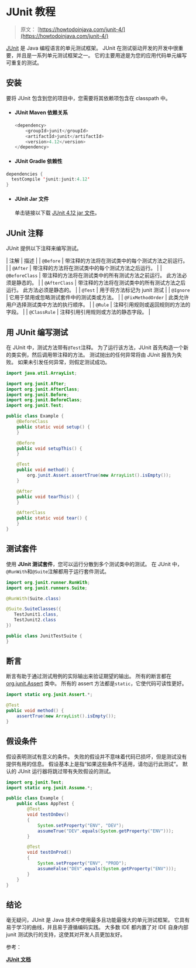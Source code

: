 # JUnit 教程

> 原文： [https://howtodoinjava.com/junit-4/](https://howtodoinjava.com/junit-4/)

[JUnit](http://junit.org/ "junit") 是 Java 编程语言的单元测试框架。 JUnit 在测试驱动开发的开发中很重要，并且是一系列单元测试框架之一。 它的主要用途是为您的应用代码单元编写可重复的测试。

## 安装

要将 JUnit 包含到您的项目中，您需要将其依赖项包含在 classpath 中。

*   #### JUnit Maven 依赖关系

    ```java
    <dependency>
        <groupId>junit</groupId>
        <artifactId>junit</artifactId>
        <version>4.12</version>
    </dependency>

    ```

*   #### JUnit Gradle 依赖性

```java
dependencies {
  testCompile 'junit:junit:4.12'
}

```

*   #### JUnit Jar 文件

    单击链接以下载 [JUnit 4.12 jar 文件](http://central.maven.org/maven2/junit/junit/4.12/junit-4.12.jar)。

## JUnit 注释

JUnit 提供以下注释来编写测试。

| 注解 | 描述 |
| `@Before` | 带注释的方法将在测试类中的每个测试方法之前运行。 |
| `@After` | 带注释的方法将在测试类中的每个测试方法之后运行。 |
| `@BeforeClass` | 带注释的方法将在测试类中的所有测试方法之前运行。 此方法必须是静态的。 |
| `@AfterClass` | 带注释的方法将在测试类中的所有测试方法之后运行。 此方法必须是静态的。 |
| `@Test` | 用于将方法标记为 junit 测试 |
| `@Ignore` | 它用于禁用或忽略测试套件中的测试类或方法。 |
| `@FixMethodOrder` | 此类允许用户选择测试类中方法的执行顺序。 |
| `@Rule` | 注释引用规则或返回规则的方法的字段。 |
| `@ClassRule` | 注释引用引用规则或方法的静态字段。 |

## 用 JUnit 编写测试

在 JUnit 中，测试方法带有`@Test`注释。 为了运行该方法，JUnit 首先构造一个新的类实例，然后调用带注释的方法。 测试抛出的任何异常将由 JUnit 报告为失败。 如果未引发任何异常，则假定测试成功。

```java
import java.util.ArrayList;

import org.junit.After;
import org.junit.AfterClass;
import org.junit.Before;
import org.junit.BeforeClass;
import org.junit.Test;

public class Example {
	@BeforeClass
	public static void setup() {
	}

	@Before
	public void setupThis() {
	}

	@Test
	public void method() {
		org.junit.Assert.assertTrue(new ArrayList().isEmpty());
	}

	@After
	public void tearThis() {
	}

	@AfterClass
	public static void tear() {
	}
}

```

## 测试套件

使用 **JUnit 测试套件**，您可以运行分散到多个测试类中的测试。 在 JUnit 中，`@RunWith`和`@Suite`注解都用于运行套件测试。

```java
import org.junit.runner.RunWith;
import org.junit.runners.Suite;

@RunWith(Suite.class)

@Suite.SuiteClasses({
   TestJunit1.class,
   TestJunit2.class
})

public class JunitTestSuite {   
}  

```

## 断言

断言有助于通过测试用例的实际输出来验证期望的输出。 所有的断言都在 [org.junit.Assert](http://junit.org/junit4/javadoc/4.12/org/junit/Assert.html) 类中。 所有的 assert 方法都是`static`，它使代码可读性更好。

```java
import static org.junit.Assert.*;

@Test
public void method() {
	assertTrue(new ArrayList().isEmpty());
}

```

## 假设条件

假设表明测试有意义的条件。 失败的假设并不意味着代码已损坏，但是测试没有提供有用的信息。 假设基本上是指“如果这些条件不适用，请勿运行此测试”。 默认的 JUnit 运行器将跳过带有失败假设的测试。

```java
import org.junit.Test;
import static org.junit.Assume.*;

public class Example {
	public class AppTest {
	    @Test
	    void testOnDev() 
	    {
	        System.setProperty("ENV", "DEV");
	        assumeTrue("DEV".equals(System.getProperty("ENV")));
	    }

	    @Test
	    void testOnProd() 
	    {
	        System.setProperty("ENV", "PROD");
	        assumeFalse("DEV".equals(System.getProperty("ENV")));  
	    }
	}
}

```

## 结论

毫无疑问，JUnit 是 Java 技术中使用最多且功能最强大的单元测试框架。 它具有易于学习的曲线，并且易于遵循编码实践。 大多数 IDE 都内置了对 IDE 自身内部 junit 测试执行的支持，这使其对开发人员更加友好。

参考：

[**JUnit 文档**](http://junit.sourceforge.net/ "junit documentation")